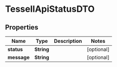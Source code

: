 

# TessellApiStatusDTO


## Properties

Name | Type | Description | Notes
------------ | ------------- | ------------- | -------------
**status** | **String** |  |  [optional]
**message** | **String** |  |  [optional]



